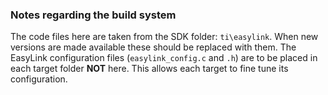 ### Notes regarding the build system

The code files here are taken from the SDK folder: `ti\easylink`.
When new versions are made available these should be replaced with them.
The EasyLink configuration files (`easylink_config.c` and `.h`) are to be placed in each target folder **NOT** here. This allows each target to fine tune its configuration.
